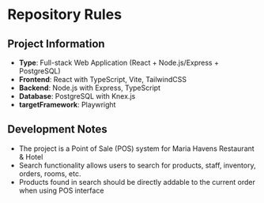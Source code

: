 # Repository Rules

## Project Information
- **Type**: Full-stack Web Application (React + Node.js/Express + PostgreSQL)
- **Frontend**: React with TypeScript, Vite, TailwindCSS
- **Backend**: Node.js with Express, TypeScript
- **Database**: PostgreSQL with Knex.js
- **targetFramework**: Playwright

## Development Notes
- The project is a Point of Sale (POS) system for Maria Havens Restaurant & Hotel
- Search functionality allows users to search for products, staff, inventory, orders, rooms, etc.
- Products found in search should be directly addable to the current order when using POS interface